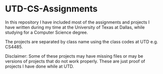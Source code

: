 # UTD-CS-Assignments
In this repository I have included most of the assignments and projects I have written during my time at the University of Texas at Dallas, while studying for a Computer Science degree. 

The projects are separated by class name using the class codes at UTD e.g. CS4485.

Disclaimer: Some of these projects may have missing files or may be versions of projects that do not work properly. These are just proof of projects I have done while at UTD.
